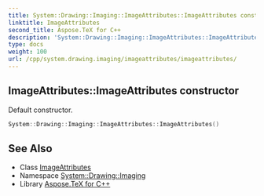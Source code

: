 ```yaml
---
title: System::Drawing::Imaging::ImageAttributes::ImageAttributes constructor
linktitle: ImageAttributes
second_title: Aspose.TeX for C++
description: 'System::Drawing::Imaging::ImageAttributes::ImageAttributes constructor. Default constructor in C++.'
type: docs
weight: 100
url: /cpp/system.drawing.imaging/imageattributes/imageattributes/
---
```

## ImageAttributes::ImageAttributes constructor


Default constructor.

```cpp
System::Drawing::Imaging::ImageAttributes::ImageAttributes()
```

## See Also

* Class [ImageAttributes](../)
* Namespace [System::Drawing::Imaging](../../)
* Library [Aspose.TeX for C++](../../../)
